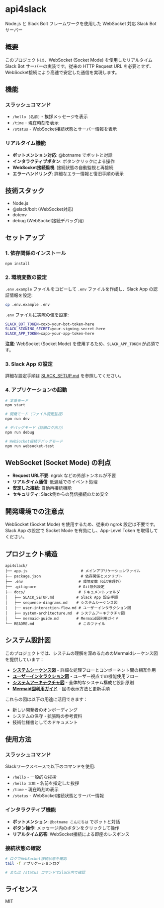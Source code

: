 # api4slack

Node.js と Slack Bolt フレームワークを使用した WebSocket 対応 Slack Bot サーバー

## 概要

このプロジェクトは、WebSocket (Socket Mode) を使用したリアルタイム Slack Bot サーバーの実装です。従来の HTTP Request URL を必要とせず、WebSocket接続により高速で安定した通信を実現します。

## 機能

### スラッシュコマンド
- `/hello [名前]` - 挨拶メッセージを表示
- `/time` - 現在時刻を表示
- `/status` - WebSocket接続状態とサーバー情報を表示

### リアルタイム機能
- **ボットメンション対応**: @botname でボットと対話
- **インタラクティブボタン**: ボタンクリックによる操作
- **WebSocket接続監視**: 接続状態の自動監視と再接続
- **エラーハンドリング**: 詳細なエラー情報と復旧手順の表示

## 技術スタック

- Node.js
- @slack/bolt (WebSocket対応)
- dotenv
- debug (WebSocket接続デバッグ用)

## セットアップ

### 1. 依存関係のインストール

```bash
npm install
```

### 2. 環境変数の設定

`.env.example` ファイルをコピーして `.env` ファイルを作成し、Slack App の認証情報を設定:

```bash
cp .env.example .env
```

`.env` ファイルに実際の値を設定:

```bash
SLACK_BOT_TOKEN=xoxb-your-bot-token-here
SLACK_SIGNING_SECRET=your-signing-secret-here
SLACK_APP_TOKEN=xapp-your-app-token-here
```

**注意**: WebSocket (Socket Mode) を使用するため、`SLACK_APP_TOKEN` が必須です。

### 3. Slack App の設定

詳細な設定手順は [SLACK_SETUP.md](./docs/SLACK_SETUP.md) を参照してください。

### 4. アプリケーションの起動

```bash
# 本番モード
npm start

# 開発モード（ファイル変更監視）
npm run dev

# デバッグモード（詳細ログ出力）
npm run debug

# WebSocket接続デバッグモード
npm run websocket-test
```

## WebSocket (Socket Mode) の利点

- **Request URL不要**: ngrok などの外部トンネルが不要
- **リアルタイム通信**: 低遅延でのイベント処理
- **安定した接続**: 自動再接続機能
- **セキュリティ**: Slack側からの発信接続のため安全

## 開発環境での注意点

WebSocket (Socket Mode) を使用するため、従来の ngrok 設定は不要です。Slack App の設定で Socket Mode を有効にし、App-Level Token を取得してください。

## プロジェクト構造

```
api4slack/
├── app.js                        # メインアプリケーションファイル
├── package.json                  # 依存関係とスクリプト
├── .env                         # 環境変数（Git管理外）
├── .gitignore                   # Git除外設定
├── docs/                        # ドキュメントフォルダ
│   ├── SLACK_SETUP.md          # Slack App 設定手順
│   ├── sequence-diagrams.md    # システムシーケンス図
│   ├── user-interaction-flow.md # ユーザーインタラクション図
│   ├── system-architecture.md  # システムアーキテクチャ図
│   └── mermaid-guide.md        # Mermaid図利用ガイド
└── README.md                    # このファイル
```

## システム設計図

このプロジェクトでは、システムの理解を深めるためのMermaidシーケンス図を提供しています：

- **[システムシーケンス図](./docs/sequence-diagrams.md)** - 詳細な処理フローとコンポーネント間の相互作用
- **[ユーザーインタラクション図](./docs/user-interaction-flow.md)** - ユーザー視点での機能使用フロー
- **[システムアーキテクチャ図](./docs/system-architecture.md)** - 全体的なシステム構成と設計原則
- **[Mermaid図利用ガイド](./docs/mermaid-guide.md)** - 図の表示方法と更新手順

これらの図は以下の用途に活用できます：
- 新しい開発者のオンボーディング
- システムの保守・拡張時の参考資料
- 技術仕様書としてのドキュメント

## 使用方法

### スラッシュコマンド
Slackワークスペースで以下のコマンドを使用:

- `/hello` - 一般的な挨拶
- `/hello 太郎` - 名前を指定した挨拶  
- `/time` - 現在時刻の表示
- `/status` - WebSocket接続状態とサーバー情報

### インタラクティブ機能
- **ボットメンション**: `@botname こんにちは` でボットと対話
- **ボタン操作**: メッセージ内のボタンをクリックして操作
- **リアルタイム応答**: WebSocket接続による即座のレスポンス

### 接続状態の確認
```bash
# ログでWebSocket接続状態を確認
tail -f アプリケーションログ

# または /status コマンドでSlack内で確認
```

## ライセンス

MIT